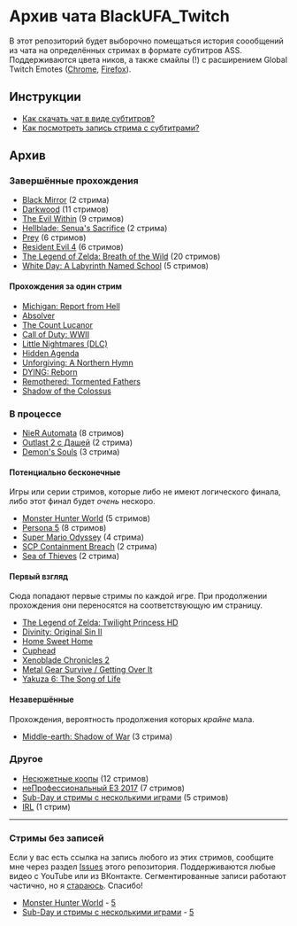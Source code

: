 # Архив чата BlackUFA_Twitch

В этот репозиторий будет выборочно помещаться история соообщений из чата на
определённых стримах в формате субтитров ASS. Поддерживаются цвета ников, а
также смайлы (!) с расширением Global Twitch Emotes
([Chrome](https://chrome.google.com/webstore/detail/global-twitch-emotes/pgniedifoejifjkndekolimjeclnokkb),
[Firefox](https://addons.mozilla.org/en-US/firefox/addon/globaltwitchemotes/)).

## Инструкции

* [Как скачать чат в виде субтитров?](tutorials/subtitles.md)
* [Как посмотреть запись стрима с субтитрами?](tutorials/watch-online.md)

## Архив

### Завершённые прохождения

* [Black Mirror](links/black-mirror.md) (2 стрима)
* [Darkwood](links/darkwood.md) (11 стримов)
* [The Evil Within](links/evil_within.md) (9 стримов)
* [Hellblade: Senua's Sacrifice](links/hellblade.md) (2 стрима)
* [Prey](links/prey.md) (6 стримов)
* [Resident Evil 4](links/re4.md) (6 стримов)
* [The Legend of Zelda: Breath of the Wild](links/tloz_botw.md) (20 стримов)
* [White Day: A Labyrinth Named School](links/white_day.md) (5 стримов)

#### Прохождения за один стрим

* [Michigan: Report from Hell](links/single.md#152253862)
* [Absolver](links/single.md#174225353)
* [The Count Lucanor](links/single.md#184468298)
* [Call of Duty: WWII](links/single.md#187291538)
* [Little Nightmares (DLC)](links/single.md#200401270)
* [Hidden Agenda](links/single.md#202329656)
* [Unforgiving: A Northern Hymn](links/single.md#204996737)
* [DYING: Reborn](links/single.md#219166190)
* [Remothered: Tormented Fathers](links/single.md#224600319)
* [Shadow of the Colossus](links/single.md#226597573)

### В процессе

* [NieR Automata](links/nier-automata.md) (8 стримов)
* [Outlast 2 с Дашей](links/outlast_2_dw.md) (2 стрима)
* [Demon's Souls](links/demons-souls.md) (3 стрима)

#### Потенциально бесконечные

Игры или серии стримов, которые либо не имеют логического финала, либо этот финал будет _очень_ нескоро.
* [Monster Hunter World](links/monster-hunter-world.md) (5 стримов)
* [Persona 5](links/persona_5.md) (8 стримов)
* [Super Mario Odyssey](links/super-mario-odyssey.md) (4 стрима)
* [SCP Containment Breach](links/scp-cb.md) (2 стрима)
* [Sea of Thieves](links/sea-of-thieves.md) (2 стрима)

#### Первый взгляд

Сюда попадают первые стримы по каждой игре. При продолжении прохождения они переносятся на соответствующую им страницу.
* [The Legend of Zelda: Twilight Princess HD](links/first.md#163612448)
* [Divinity: Original Sin II](links/first.md#175198877)
* [Home Sweet Home](links/first.md#178108639)
* [Cuphead](links/first.md#178361269)
* [Xenoblade Chronicles 2](links/first.md#206933269)
* [Metal Gear Survive / Getting Over It](links/first.md#219819121)
* [Yakuza 6: The Song of Life](links/first.md#226000025)

#### Незавершённые

Прохождения, вероятность продолжения которых _крайне_ мала.
* [Middle-earth: Shadow of War](links/middle_earth.md) (3 стрима)

### Другое

* [Несюжетные коопы](links/co-op.md) (12 стримов)
* [неПрофессиональный E3 2017](links/e3_2017.md) (7 стримов)
* [Sub-Day и стримы с несколькими играми](links/subday.md) (5 стримов)
* [IRL](links/events.md) (1 стрим)


----

### Стримы без записей

Если у вас есть ссылка на запись любого из этих стримов, сообщите мне через раздел
[Issues](https://github.com/TheDrHax/BlackSilverUfa/issues/) этого репозитория.
Поддерживаются любые видео с YouTube или из ВКонтакте. Сегментированные записи
работают частично, но я [стараюсь](https://github.com/TheDrHax/BlackSilverUfa/issues/5).
Спасибо!

* [Monster Hunter World](links/monster-hunter-world.md) - [5](links/monster-hunter-world.md#225950740)
* [Sub-Day и стримы с несколькими играми](links/subday.md) - [5](links/subday.md#225950740)